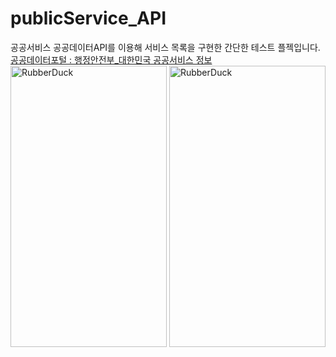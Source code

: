 # publicService_API
공공서비스 공공데이터API를 이용해 서비스 목록을 구현한 간단한 테스트 플젝입니다.   
[공공데이터포털 : 행정안전부_대한민국 공공서비스 정보](https://www.data.go.kr/tcs/dss/selectApiDataDetailView.do?publicDataPk=15080856)   
<img src="https://user-images.githubusercontent.com/87636557/135646188-e33e8885-39b6-4268-a4b6-436c11d0b278.png" width="250px" height="450px" title="screenshot" alt="RubberDuck"></img>
<img src="https://user-images.githubusercontent.com/87636557/135646215-56bbe690-e54c-4beb-8502-ba04f85d0e59.png" width="250px" height="450px" title="screenshot" alt="RubberDuck"></img><br/>
